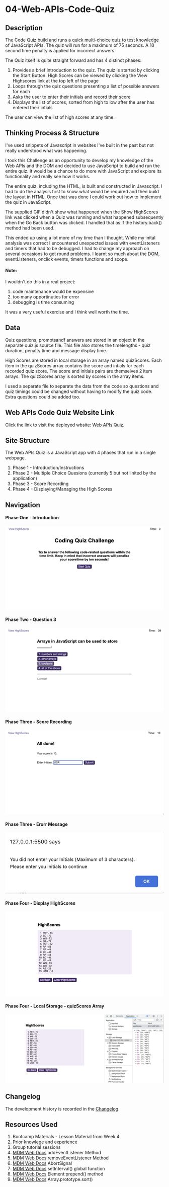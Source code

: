 # 04-Web-APIs-Code-Quiz

## Description
The Code Quiz build and runs a quick multi-choice quiz to test knowledge of JavaScript APIs. The quiz will run for a maximum of 75 seconds. A 10 second time penalty is applied for incorrect answers.

The Quiz itself is quite straight forward and has 4 distinct phases:
1. Provides a brief introduction to the quiz. The quiz is started by clicking the Start Button. High Scores can be viewed by clicking the View Highscores link at the top left of the page
2. Loops through the quiz questions presenting a list of possible answers for each
3. Asks the user to enter their initials and record their score
4. Displays the list of scores, sorted from high to low after the user has entered their intials

The user can view the list of high scores at any time.

## Thinking Process & Structure
I've used snippets of Javascript in websites I've built in the past but not really understood what was happening.

I took this Challenge as an opportunity to develop my knowledge of the Web APIs and the DOM and decided to use JavaScript to build and run the entire quiz. It would be a chance to do more with JavaScript and explore its functionality and really see how it works.

The entire quiz, including the HTML, is built and constructed in Javascript. I had to do the analysis first to know what would be required and then build the layout in HTML. Once that was done I could work out how to implement the quiz in JavaScript.

The supplied GIF didn't show what happened when the Show HighScores link was clicked when a Quiz was running and what happened subsequently when the Go Back button was clicked. I handled that as if the history.back() method had been used. 

This ended up using a lot more of my time than I thought. While my inital analysis was correct I encountered unexpected issues with eventListeners and timers that had to be debugged. I had to change my approach on several occasions to get round problems. I learnt so much about the DOM, eventListeners, onclick events, timers functions and scope.


#### Note:
I wouldn't do this in a real project:
1. code maintenance would be expensive
2. too many opportinuties for error
3. debugging is time consuming 

It was a very useful exercise and I think well worth the time. 

## Data
Quiz questions, promptsandf answers are stored in an object in the separate quiz.js source file. This file also stores the timelengths - quiz duration, penalty time and message display time.

High Scores are stored in local storage in an array named quizScores. Each item in the quizScores array contains the score and intials for each recorded quiz score. The score and initials pairs are themselves 2 item arrays. The quizScores array is sorted by scores in the array items.  

I used a separate file to separate the data from the code so questions and quiz timings could be changed without having to modify the quiz code. Extra questions could be added too.

## Web APIs Code Quiz Website Link
Click the link to visit the deployed wbsite: [Web APIs Quiz][def1].

## Site Structure

The Web APIs Quiz is a JavaScript app with 4 phases that run in a single webpage.
1. Phase 1 - Introduction/Instructions
2. Phase 2 - Multiple Choice Quesions (currently 5 but not linited by the application)
3. Phase 3 - Score Recording
4. Phase 4 - Displaying/Managing the High Scores

## Navigation

#### Phase One - Introduction
![Web API Quiz Introduction](assets/websiteimages/phaseOneIntroduction.png)

#### Phase Two - Question 3
![Web API Quiz Question 3](assets/websiteimages/phaseTwoQuestionThree.png)

#### Phase Three - Score Recording
![Web API Quiz Introduction](assets/websiteimages/phaseThree-ScoreRecording.png)

#### Phase Three - Erorr Message
![Web API Quiz Error Message](assets/websiteimages/phaseThreeErrorMsg.png)

#### Phase Four - Display HighScores
![Web API Quiz Display HighScores](assets/websiteimages/phaseFourDisplayHighScores.png)

#### Phase Four - Local Storage - quizScores Array
![Web API Quiz Display HighScores](assets/websiteimages/phaseFourLocalStorage.png)

## Changelog
The development history is recorded in the [Changelog](./CHANGELOG.md).

## Resources Used
1. Bootcamp Materials - Lesson Material from Week 4
2. Prior knowlege and experience
3. Group tutorial sessions
4. [MDM Web Docs][def2] addEventListener Method
5. [MDM Web Docs][def3] removeEventListener Method
6. [MDM Web Docs][def4] AbortSignal
7. [MDM Web Docs][def5] setInterval() global function
8. [MDM Web Docs][def6] Element:prepend() method
9. [MDM Web Docs][def7] Array.prototype.sort()

[def1]: https://dingogap.github.io/04-Web-APIs-Code-Quiz/
[def2]: https://developer.mozilla.org/en-US/docs/Web/API/EventTarget/addEventListener
[def3]: https://developer.mozilla.org/en-US/docs/Web/API/EventTarget/removeEventListener
[def4]: https://developer.mozilla.org/en-US/docs/Web/API/AbortSignal
[def5]: https://developer.mozilla.org/en-US/docs/Web/API/setInterval
[def6]: https://developer.mozilla.org/en-US/docs/Web/API/Element/prepend
[def7]:https://developer.mozilla.org/en-US/docs/Web/JavaScript/Reference/Global_Objects/Array/sort